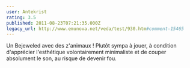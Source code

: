 ```yaml
---
user: Antekrist
rating: 3.5
published: 2011-08-23T07:21:35.000Z
legacy_url: http://www.emunova.net/veda/test/930.htm#comment-15465
---
```

Un Bejeweled avec des z'animaux ! Plutôt sympa à jouer, à condition d'apprécier l'esthétique volontairement minimaliste et de couper absolument le son, au risque de devenir fou.